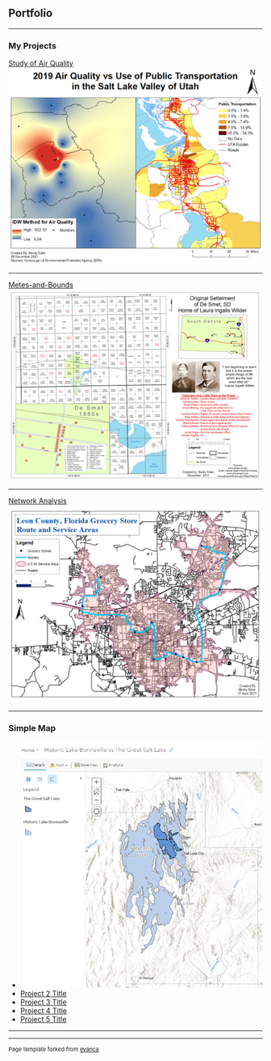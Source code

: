 ## Portfolio

---

### My Projects 

[Study of Air Quality](/sample_page)
<img src="images/2019 IDW Map1.png?raw=true"/>

---
[Metes-and-Bounds](/pdf/sample_presentation.pdf)
<img src="images/ModifiedDeSmetSouthDakota.png?raw=true"/>

---
[Network Analysis](http://example.com/)
<img src="images/Eden_Project4.png?raw=true"/>

---

### Simple Map

- [![Historic Lake Bonneville vs The Great Salt Lake](images/BonnevilleVsGSL.png)](https://arcg.is/Oyunj0 (Links to an external site.))
- [Project 2 Title](http://example.com/)
- [Project 3 Title](http://example.com/)
- [Project 4 Title](http://example.com/)
- [Project 5 Title](http://example.com/)

---




---
<p style="font-size:11px">Page template forked from <a href="https://github.com/evanca/quick-portfolio">evanca</a></p>
<!-- Remove above link if you don't want to attibute -->
